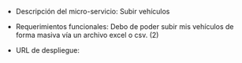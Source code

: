 - Descripción del micro-servicio: Subir vehículos

- Requerimientos funcionales: Debo de poder subir 
mis vehículos de forma masiva vía un archivo excel o csv. (2)

- URL de despliegue: